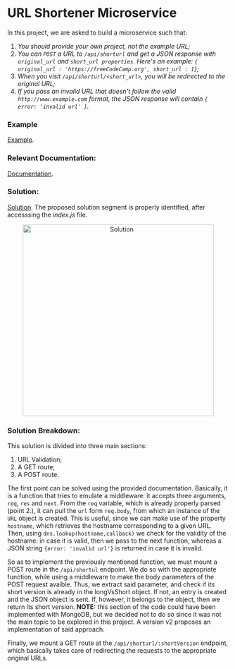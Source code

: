 # URL Shortener Microservice

In this project, we are asked to build a microservice such that:

1. *You should provide your own project, not the example URL;*
2. *You can `POST` a URL to `/api/shorturl` and get a JSON response with `original_url` and `short_url properties`. Here's an example: `{ original_url : 'https://freeCodeCamp.org', short_url : 1}`;*
3. *When you visit `/api/shorturl/<short_url>`, you will be redirected to the original URL;*
4. *If you pass an invalid URL that doesn't follow the valid `http://www.example.com` format, the JSON response will contain `{ error: 'invalid url' }`.*

### Example

[Example](https://request-header-parser-microservice.freecodecamp.rocks/).

### Relevant Documentation:

[Documentation](https://developer.mozilla.org/en-US/docs/Web/API/URL#properties).

### Solution:

[Solution](https://replit.com/join/gzbbsaqkua-minip). The proposed solution segment is properly identified, after accesssing the *index.js* file.

<p align="center" width="100%"><img width="434" alt="Solution" src="https://user-images.githubusercontent.com/73555298/188330721-33807964-5d08-4ae1-9fcc-372e8b95f131.png">
  </p>

### Solution Breakdown:

This solution is divided into three main sections:

1. URL Validation;
2. A GET route;
3. A POST route.

The first point can be solved using the provided documentation. Basically, it is a function that tries to emulate a middleware: it accepts three arguments, `req`, `res` and `next`. From the `req` variable, which is already properly parsed (point 2.), it can pull the `url` form `req.body`, from which an instance of the `URL` object is created. This is useful, since we can make use of the property `hostname`, which retrieves the hostname corresponding to a given URL. Then, using `dns.lookup(hostname,callback)` we check for the validity of the hostname: in case it is valid, then we pass to the next function, whereas a JSON string `{error: 'invalid url'}` is returned in case it is invalid.

So as to implement the previously mentioned function, we must mount a POST route in the `/api/shortul` endpoint. We do so with the appropriate function, while using a middleware to make the body parameters of the POST request avaible. Thus, we extract said parameter, and check if its short version is already in the longVsShort object. If not, an entry is created and the JSON object is sent. If, however, it belongs to the object, then we return its short version. **NOTE:** this section of the code could have been implemented with MongoDB, but we decided not to do so since it was not the main topic to be explored in this project. A version v2 proposes an implementation of said approach.

Finally, we mount a GET route at the `/api/shorturl/:shortVersion` endpoint, which basically takes care of redirecting the requests to the appropriate original URLs.
